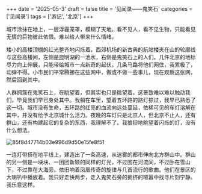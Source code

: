 +++
date = '2025-05-3'
draft = false
title = '见闻录——鬼笑石'
categories = ['见闻录']
tags = ['游记', '北京']
+++

城市涂抹在地上，一层浮霾笼罩，模糊了天地。看不见人，看不见生物，只能看见无情的巨物彼此依偎。难以给人带来什么情绪。

矮小的高楼顶棚的红光整齐地闪烁着，西郊机场的新古典的航站楼夹在山的轮廓线与这些高楼间，左侧是昆明湖的一池水，右侧是鬼笑石上的人们。几件北京的地标尽力向上伸展，只能带给城市一点新奇的起伏。几条马路将他们网住，我累极了，动弹不得。小市民们平常腾挪在这些网中，做或不做一些事儿，现在观察这张网，然后回到其中。

人群拥簇在鬼笑石上，在眺望着，但其实也只是眺望着。这景致难以难以触动我们，毕竟我们早已身处其中。我躺在车里，望着五环路的路灯掠过，我早已熟悉了这一切。城市没有生命，五环路的红亮的血流向远处蔓延，依稀可见的车灯溶解在其中，并没有给予北京城什么活力。夜晚的车灯只是北京人，但北京不止人，还有群山，还有构建起它的复杂的东西，我理解不了。我狼狈地眺望着闪烁的灯，没有什么想法。

![85f8d47714b03e996d9d50e15fe8f51](https://raw.githubusercontent.com/an-jack511/blogIMG/main/MyBlogImg85f8d47714b03e996d9d50e15fe8f51.jpg)

一连灯带搭在地平线上，建造出了一条高速，从迷雾的都市伸向北方群山中。群山的另一侧是一块块、一团团新颖的同样的灯光，不过围在河流间，不过卧在雪山下，不过靠在大海旁。依旧响着凤凰传奇的旋律与几首流行的歌曲。他们在景区的大喇叭中播放着。我只好走快两步，走入鬼笑石旁的拥挤的喧嚣中找寻片刻宁静。我乐意这样。